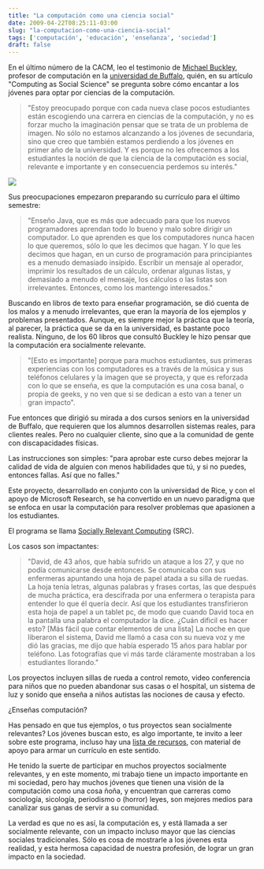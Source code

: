 ```yaml
---
title: "La computación como una ciencia social"
date: 2009-04-22T08:25:11-03:00
slug: "la-computacion-como-una-ciencia-social"
tags: ['computación', 'educación', 'enseñanza', 'sociedad']
draft: false
---
```


En el último número de la CACM, leo el testimonio de [Michael Buckley](http://www.cse.buffalo.edu/faculty/mikeb/), profesor de
computación en la [universidad de Buffalo](http://www.cse.buffalo.edu/),
quién, en su artículo "Computing as Social Science" se pregunta sobre
cómo encantar a los jóvenes para optar por ciencias de la computación.

> "Estoy preocupado porque con cada nueva clase pocos estudiantes están
> escogiendo una carrera en ciencias de la computación, y no es forzar
> mucho la imaginación pensar que se trata de un problema de imagen. No
> sólo no estamos alcanzando a los jóvenes de secundaria, sino que creo
> que también estamos perdiendo a los jóvenes en primer año de la
> universidad. Y es porque no les ofrecemos a los estudiantes la noción
> de que la ciencia de la computación es social, relevante e importante
> y en consecuencia perdemos su interés."


![](/images/2009/04/pic8.jpg)

Sus preocupaciones empezaron preparando su currículo para el último
semestre:

> "Enseño Java, que es más que adecuado para que los nuevos
> programadores aprendan todo lo bueno y malo sobre dirigir un
> computador. Lo que aprenden es que los computadores nunca hacen lo que
> queremos, sólo lo que les decimos que hagan. Y lo que les decimos que
> hagan, en un curso de programación para principiantes es a menudo
> demasiado insípido. Escribir un mensaje al operador, imprimir los
> resultados de un cálculo, ordenar algunas listas, y demasiado a menudo
> el mensaje, los cálculos o las listas son irrelevantes. Entonces, como
> los mantengo interesados."


Buscando en libros de texto para enseñar programación, se dió cuenta de
los malos y a menudo irrelevantes, que eran la mayoría de los ejemplos y
problemas presentados. Aunque, es siempre mejor la práctica que la
teoría, al parecer, la práctica que se da en la universidad, es bastante
poco realista. Ninguno, de los 60 libros que consultó Buckley le hizo
pensar que la computación era socialmente relevante.

> "\[Esto es importante\] porque para muchos estudiantes, sus primeras
> experiencias con los computadores es a través de la música y sus
> teléfonos celulares y la imagen que se proyecta, y que es reforzada
> con lo que se enseña, es que la computación es una cosa banal, o
> propia de geeks, y no ven que si se dedican a esto van a tener un gran
> impacto".

Fue entonces que dirigió su mirada a dos cursos seniors en la
universidad de Buffalo, que requieren que los alumnos desarrollen
sistemas reales, para clientes reales. Pero no cualquier cliente, sino
que a la comunidad de gente con discapacidades físicas.

Las instrucciones son simples: "para aprobar este curso debes mejorar
la calidad de vida de alguien con menos habilidades que tú, y si no
puedes, entonces fallas. Así que no falles."


Este proyecto, desarrollado en conjunto con la universidad de Rice, y
con el apoyo de Microsoft Research, se ha convertido en un nuevo
paradigma que se enfoca en usar la computación para resolver problemas
que apasionen a los estudiantes.

El programa se llama [Socially Relevant Computing](https://www.sociallyrelevantcomputing.org/) (SRC).

Los casos son impactantes:

> "David, de 43 años, que había sufrido un ataque a los 27, y que no
> podía comunicarse desde entonces. Se comunicaba con sus enfermeras
> apuntando una hoja de papel atada a su silla de ruedas. La hoja tenía
> letras, algunas palabras y frases cortas, las que después de mucha
> práctica, era descifrada por una enfermera o terapista para entender
> lo que él quería decir. Así que los estudiantes transfirieron esta
> hoja de papel a un tablet pc, de modo que cuando David toca en la
> pantalla una palabra el computador la dice. ¿Cuán dificil es hacer
> esto? \[Más fácil que contar elementos de una lista\] La noche en que
> liberaron el sistema, David me llamó a casa con su nueva voz y me dió
> las gracias, me dijo que había esperado 15 años para hablar por
> teléfono. Las fotografías que vi más tarde cláramente mostraban a los
> estudiantes llorando."

Los proyectos incluyen sillas de rueda a control remoto, video
conferencia para niños que no pueden abandonar sus casas o el hospital,
un sistema de luz y sonido que enseña a niños autistas las nociones de
causa y efecto.

¿Enseñas computación?

Has pensado en que tus ejemplos, o tus proyectos sean socialmente
relevantes? Los jóvenes buscan esto, es algo importante, te invito a
leer sobre este programa, incluso hay una [lista de
recursos](https://www.sociallyrelevantcomputing.org/resources.html), con
material de apoyo para armar un currículo en este sentido.

He tenido la suerte de participar en muchos proyectos socialmente
relevantes, y en este momento, mi trabajo tiene un impacto importante en
mi sociedad, pero hay muchos jóvenes que tienen una visión de la
computación como una cosa ñoña, y encuentran que carreras como
sociología, sicología, periodismo o (horror) leyes, son mejores medios
para canalizar sus ganas de servir a su comunidad.

La verdad es que no es así, la computación es, y está llamada a ser
socialmente relevante, con un impacto incluso mayor que las ciencias
sociales tradicionales. Sólo es cosa de mostrarle a los jóvenes esta
realidad, y esta hermosa capacidad de nuestra profesión, de lograr un
gran impacto en la sociedad.
